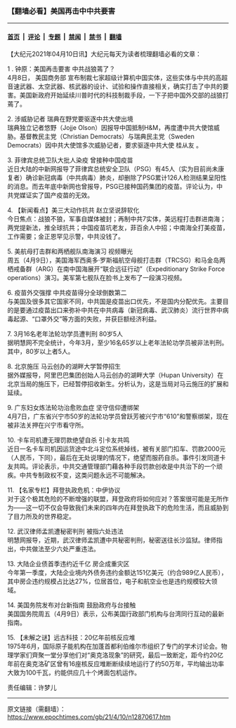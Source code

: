### 【翻墙必看】美国再击中中共要害

---

#### [首页](../../../..?n12870617) &nbsp;|&nbsp; [评论](../../../../../epoch-comment?n12870617) &nbsp;|&nbsp; [专题](../../../../../epoch-special?n12870617) &nbsp;|&nbsp; [禁闻](../../../../../epoch-news?n12870617) &nbsp;|&nbsp; [禁书](../../../../../books?n12870617) &nbsp;|&nbsp; [翻墙](https://github.com/gfw-breaker/nogfw/blob/master/README.md?n12870617)


<div class="post_content" id="artbody" itemprop="articleBody">
 <!-- article content begin -->
 <p>
  【大纪元2021年04月10日讯】大纪元每天为读者梳理翻墙必看的文章：
 </p>
 <p>
  1 .
  <ok href="https://www.epochtimes.com/gb/21/4/9/n12870031.htm">
   钟原：美国再击要害 中共战狼蔫了？
  </ok>
  <br/>
  4月8日，
  <ok href="https://www.epochtimes.com/gb/tag/%E7%BE%8E%E5%9B%BD%E5%95%86%E5%8A%A1%E9%83%A8.html">
   美国商务部
  </ok>
  宣布制裁七家超级计算机中国实体，这些实体与中共的高超音速武器、太空武器、核武器的设计、试验和操作直接相关，确实打击了中共的要害。美国新政府开始延续川普时代的科技制裁手段，一下子把中国外交部的战狼打蔫了。
 </p>
 <p>
  2.
  <ok href="https://www.epochtimes.com/gb/21/4/9/n12870340.htm">
   涉威胁记者 瑞典在野党要驱逐中共大使出境
  </ok>
  <br/>
  瑞典独立记者悠野（Jojje Olson）因报导中国抵制H&amp;M，再度遭中共大使馆威胁。基督教民主党（Christian Democrats）与瑞典民主党（Sweden Democrats）因中共大使馆多次威胁记者，要求驱逐中共大使
  <ok href="https://www.epochtimes.com/gb/tag/%E6%A1%82%E4%BB%8E%E5%8F%8B.html">
   桂从友
  </ok>
  。
 </p>
 <p>
  3.
  <ok href="https://www.epochtimes.com/gb/21/4/9/n12870092.htm">
   菲律宾总统卫队大批人染疫 曾接种中国疫苗
  </ok>
  <br/>
  近日大陆的中新网报导了菲律宾总统安全卫队（PSG）有45人（实为目前尚未康复者）确诊新冠病毒（中共病毒）肺炎，却删除了PSG累计126人检测结果呈阳性的消息。而去年底中新网也曾报导，PSG已接种国药集团的疫苗。评论认为，中共党媒证实了国产疫苗的无效。
 </p>
 <p>
  4.
  <ok href="https://www.epochtimes.com/gb/21/4/9/n12870336.htm">
   【新闻看点】美三大动作抗共 赵立坚说辞软化
  </ok>
  <br/>
  今日焦点：战狼不狼，军事自媒体被封；再制中共7实体，美远程打击群进南海；两党提新法，推全球抗共；中国疫苗坑老友，菲百余人中招；中南海全打美疫苗，工作需要；金正恩罕见示警，中共没钱了。
 </p>
 <p>
  5.
  <ok href="https://www.epochtimes.com/gb/21/4/9/n12869862.htm">
   美航母打击群和两栖舰队南海演习 视频曝光
  </ok>
  <br/>
  周五（4月9日），美国海军西奥多‧罗斯福航空母舰打击群（TRCSG）和马金岛两栖戒备群（ARG）在南中国海展开“联合远征行动”（Expeditionary Strike Force operations）演习。美军第七舰队在脸书上发布了一段演习视频。
 </p>
 <p>
  6.
  <ok href="https://www.epochtimes.com/gb/21/4/9/n12870141.htm">
   疫苗外交强撑 中共疫苗得分全球倒数第二
  </ok>
  <br/>
  与美国及很多其它国家不同，中共国是疫苗出口优先，不是国内分配优先。主要目的是要通过疫苗出口来弥补中共在中共病毒（新冠病毒、武汉肺炎）流行世界中病毒起源、“口罩外交”等方面的失败，并获巨额经济利益。
 </p>
 <p>
  7.
  <ok href="https://www.epochtimes.com/gb/21/4/8/n12867807.htm">
   3月16名老年法轮功学员遭判刑 80岁5人
  </ok>
  <br/>
  据明慧网不完全统计，今年3月，至少16名65岁以上老年法轮功学员被非法判刑。其中，80岁以上者5人。
 </p>
 <p>
  8.
  <ok href="https://www.epochtimes.com/gb/21/4/9/n12870127.htm">
   北京施压 马云创办的湖畔大学暂停招生
  </ok>
  <br/>
  据外媒报导，阿里巴巴集团创始人马云创办的湖畔大学（Hupan University）在北京当局的施压下，已经暂停招收新生。分析认为，这是当局对马云施压的扩展和延续。
 </p>
 <p>
  9.
  <ok href="https://www.epochtimes.com/gb/21/4/9/n12870074.htm">
   广东妇女炼法轮功治愈败血症 坚守信仰遭绑架
  </ok>
  <br/>
  4月7日，广东省兴宁市50岁的法轮功学员曾跃芳被兴宁市“610”和警察绑架，现在被非法关押在兴宁市看守所。
 </p>
 <p>
  10.
  <ok href="https://www.epochtimes.com/gb/21/4/9/n12868873.htm">
   卡车司机遭无理罚款绝望自杀 引卡友共鸣
  </ok>
  <br/>
  近日一名卡车司机因运货途中北斗定位系统掉线，被有关部门扣车、罚款2000元（人民币，下同），最后在无处说理的情况下，绝望而服药自杀。事件引发同道卡友共鸣。评论表示，中共交通管理部门藉各种手段罚款创收是中共治下的一个顽疾。中共专制政权不变，这类问题永远不可能解决。
 </p>
 <p>
  11.
  <ok href="https://www.epochtimes.com/gb/21/4/9/n12869666.htm">
   【名家专栏】拜登执政危机：中伊协议
  </ok>
  <br/>
  对于这个极其危险的不断增强的联盟，拜登政府将如何应对？答案很可能是无所作为——这一切不仅会导致我们未来的四年内在拜登执政下的危险生活，而且威胁到了目力所及的世界稳定。
 </p>
 <p>
  12.
  <ok href="https://www.epochtimes.com/gb/21/4/8/n12867693.htm">
   武汉律师孟凯遭秘密判刑 被指六处违法
  </ok>
  <br/>
  明慧网报导，近期，武汉律师孟凯遭中共秘密判刑，秘密送往长沙监狱。律师指出，中共做法至少六处严重违法。
 </p>
 <p>
  13.
  <ok href="https://www.epochtimes.com/gb/21/4/9/n12869773.htm">
   大陆企业债首季违约近千亿 房企成重灾区
  </ok>
  <br/>
  今年第一季度，大陆企业境内外债务违约金额达151亿美元（约合989亿人民币），其中房企违约规模占比达27%，位居首位，电子和航空业也是违约规模较大领域。
 </p>
 <p>
  14.
  <ok href="https://www.epochtimes.com/gb/21/4/9/n12870263.htm">
   美国务院发布对台新指南 鼓励政府与台接触
  </ok>
  <br/>
  美国国务院周五（4月9日）表示，公布美国行政部门机构与台湾同行互动的最新指南。
 </p>
 <p>
  15.
  <ok href="https://www.epochtimes.com/gb/21/4/8/n12867405.htm">
   【未解之谜】远古科技：20亿年前核反应堆
  </ok>
  <br/>
  1975年6月，国际原子能机构在加蓬首都利伯维尔市组织了专门的学术讨论会。物理学家们⿑聚⼀堂分享他们对“奥克洛现象”的研究，最后一致断定，距今约20亿年前在奥克洛矿区曾有16座核反应堆断断续续地运行了约50万年，平均输出功率⼤致为100千⽡，约能供应几⼗个烤面包机运作。
 </p>
 <p>
  责任编辑：许梦儿
 </p>
 <!-- article content end -->
 <div id="below_article_ad">
 </div>
</div>


---

原文链接（需翻墙）：https://www.epochtimes.com/gb/21/4/10/n12870617.htm